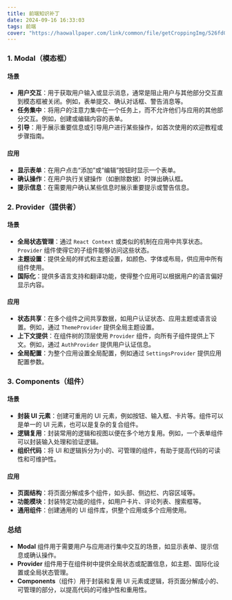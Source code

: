 ```yaml
---
title: 前端知识补丁
date: 2024-09-16 16:33:03
tags: 前端
cover: "https://haowallpaper.com/link/common/file/getCroppingImg/526fd0b529852a25e5e532bae47d8465"
---
```


### 1. Modal（模态框）

#### **场景**

- **用户交互**：用于获取用户输入或显示消息，通常是阻止用户与其他部分交互直到模态框被关闭。例如，表单提交、确认对话框、警告消息等。
- **任务集中**：将用户的注意力集中在一个任务上，而不允许他们与应用的其他部分交互。例如，创建或编辑内容的表单。
- **引导**：用于展示重要信息或引导用户进行某些操作，如首次使用的欢迎教程或步骤指南。

#### **应用**

- **显示表单**：在用户点击“添加”或“编辑”按钮时显示一个表单。
- **确认操作**：在用户执行关键操作（如删除数据）时弹出确认框。
- **提示信息**：在需要用户确认某些信息时展示重要提示或警告信息。

### 2. Provider（提供者）

#### **场景**

- **全局状态管理**：通过 `React Context` 或类似的机制在应用中共享状态。`Provider` 组件使得它的子组件能够访问这些状态。
- **主题设置**：提供全局的样式和主题设置，如颜色、字体或布局，供应用中所有组件使用。
- **国际化**：提供多语言支持和翻译功能，使得整个应用可以根据用户的语言偏好显示内容。

#### **应用**

- **状态共享**：在多个组件之间共享数据，如用户认证状态、应用主题或语言设置。例如，通过 `ThemeProvider` 提供全局主题设置。
- **上下文提供**：在组件树的顶层使用 `Provider` 组件，向所有子组件提供上下文。例如，通过 `AuthProvider` 提供用户认证信息。
- **全局配置**：为整个应用设置全局配置，例如通过 `SettingsProvider` 提供应用配置参数。

### 3. Components（组件）

#### **场景**

- **封装 UI 元素**：创建可重用的 UI 元素，例如按钮、输入框、卡片等。组件可以是单一的 UI 元素，也可以是复杂的复合组件。
- **逻辑复用**：封装常用的逻辑和视图以便在多个地方复用。例如，一个表单组件可以封装输入处理和验证逻辑。
- **组织代码**：将 UI 和逻辑拆分为小的、可管理的组件，有助于提高代码的可读性和可维护性。

#### **应用**

- **页面结构**：将页面分解成多个组件，如头部、侧边栏、内容区域等。
- **功能模块**：封装特定功能的组件，如用户卡片、评论列表、搜索框等。
- **通用组件**：创建通用的 UI 组件库，供整个应用或多个应用使用。

### 总结

- **Modal** 组件用于需要用户与应用进行集中交互的场景，如显示表单、提示信息或确认操作。
- **Provider** 组件用于在组件树中提供全局状态或配置信息，如主题、国际化设置或全局状态管理。
- **Components**（组件）用于封装和复用 UI 元素或逻辑，将页面分解成小的、可管理的部分，以提高代码的可维护性和重用性。
